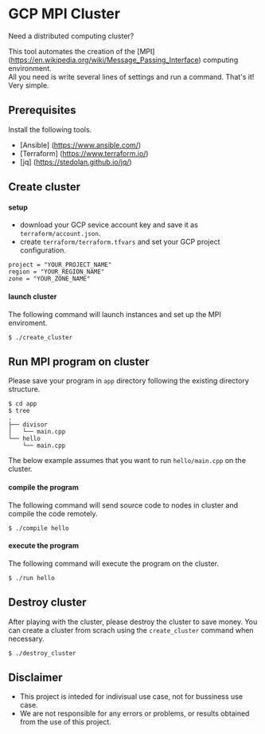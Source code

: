 GCP MPI Cluster
=====================================================

Need a distributed computing cluster?

This tool automates the creation of the [MPI] (https://en.wikipedia.org/wiki/Message_Passing_Interface) computing environment.  
All you need is write several lines of settings and run a command. 
That's it! Very simple.

## Prerequisites
Install the following tools.

- [Ansible] (https://www.ansible.com/)
- [Terraform] (https://www.terraform.io/)
- [jq] (https://stedolan.github.io/jq/)

## Create cluster

#### setup
- download your GCP sevice account key and save it as `terraform/account.json`.
- create `terraform/terraform.tfvars` and set your GCP project configuration.

```
project = "YOUR_PROJECT_NAME"
region = "YOUR_REGION_NAME"
zone = "YOUR_ZONE_NAME"
```

#### launch cluster
The following command will launch instances and set up the MPI enviroment.

```
$ ./create_cluster
```

## Run MPI program on cluster
Please save your program in `app` directory following the existing directory structure.

```
$ cd app
$ tree
.
├── divisor
│   └── main.cpp
└── hello
    └── main.cpp
```  

The below example assumes that you want to run `hello/main.cpp` on the cluster.

#### compile the program
The following command will send source code to nodes in cluster and compile the code remotely.

```
$ ./compile hello
```

#### execute the program
The following command will execute the program on the cluster.

```
$ ./run hello
```

## Destroy cluster
After playing with the cluster, please destroy the cluster to save money. You can create a cluster from scrach using the `create_cluster` command when necessary.

```
$ ./destroy_cluster
```

## Disclaimer
- This project is inteded for indivisual use case, not for bussiness use case.
- We are not responsible for any errors or problems, or results obtained from the use of this project.